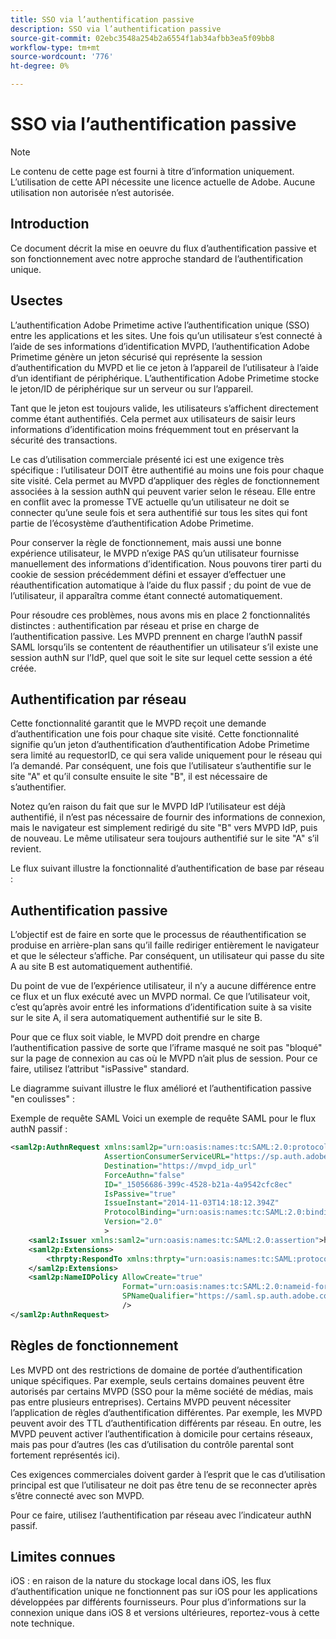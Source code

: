 ```yaml
---
title: SSO via l’authentification passive
description: SSO via l’authentification passive
source-git-commit: 02ebc3548a254b2a6554f1ab34afbb3ea5f09bb8
workflow-type: tm+mt
source-wordcount: '776'
ht-degree: 0%

---
```


# SSO via l’authentification passive

>[!NOTE]
>
>Le contenu de cette page est fourni à titre d’information uniquement. L’utilisation de cette API nécessite une licence actuelle de Adobe. Aucune utilisation non autorisée n’est autorisée.


## Introduction

Ce document décrit la mise en oeuvre du flux d’authentification passive et son fonctionnement avec notre approche standard de l’authentification unique.

## Usectes

L’authentification Adobe Primetime active l’authentification unique (SSO) entre les applications et les sites. Une fois qu’un utilisateur s’est connecté à l’aide de ses informations d’identification MVPD, l’authentification Adobe Primetime génère un jeton sécurisé qui représente la session d’authentification du MVPD et lie ce jeton à l’appareil de l’utilisateur à l’aide d’un identifiant de périphérique. L’authentification Adobe Primetime stocke le jeton/ID de périphérique sur un serveur ou sur l’appareil.

Tant que le jeton est toujours valide, les utilisateurs s’affichent directement comme étant authentifiés. Cela permet aux utilisateurs de saisir leurs informations d’identification moins fréquemment tout en préservant la sécurité des transactions.



Le cas d’utilisation commerciale présenté ici est une exigence très spécifique : l’utilisateur DOIT être authentifié au moins une fois pour chaque site visité. Cela permet au MVPD d’appliquer des règles de fonctionnement associées à la session authN qui peuvent varier selon le réseau. Elle entre en conflit avec la promesse TVE actuelle qu’un utilisateur ne doit se connecter qu’une seule fois et sera authentifié sur tous les sites qui font partie de l’écosystème d’authentification Adobe Primetime.



Pour conserver la règle de fonctionnement, mais aussi une bonne expérience utilisateur, le MVPD n’exige PAS qu’un utilisateur fournisse manuellement des informations d’identification. Nous pouvons tirer parti du cookie de session précédemment défini et essayer d’effectuer une réauthentification automatique à l’aide du flux passif ; du point de vue de l’utilisateur, il apparaîtra comme étant connecté automatiquement.



Pour résoudre ces problèmes, nous avons mis en place 2 fonctionnalités distinctes : authentification par réseau et prise en charge de l’authentification passive. Les MVPD prennent en charge l’authN passif SAML lorsqu’ils se contentent de réauthentifier un utilisateur s’il existe une session authN sur l’IdP, quel que soit le site sur lequel cette session a été créée.



## Authentification par réseau

Cette fonctionnalité garantit que le MVPD reçoit une demande d’authentification une fois pour chaque site visité. Cette fonctionnalité signifie qu’un jeton d’authentification d’authentification Adobe Primetime sera limité au requestorID, ce qui sera valide uniquement pour le réseau qui l’a demandé. Par conséquent, une fois que l’utilisateur s’authentifie sur le site &quot;A&quot; et qu’il consulte ensuite le site &quot;B&quot;, il est nécessaire de s’authentifier.



Notez qu’en raison du fait que sur le MVPD IdP l’utilisateur est déjà authentifié, il n’est pas nécessaire de fournir des informations de connexion, mais le navigateur est simplement redirigé du site &quot;B&quot; vers MVPD IdP, puis de nouveau. Le même utilisateur sera toujours authentifié sur le site &quot;A&quot; s’il revient.



Le flux suivant illustre la fonctionnalité d’authentification de base par réseau :





## Authentification passive

L’objectif est de faire en sorte que le processus de réauthentification se produise en arrière-plan sans qu’il faille rediriger entièrement le navigateur et que le sélecteur s’affiche. Par conséquent, un utilisateur qui passe du site A au site B est automatiquement authentifié.



Du point de vue de l’expérience utilisateur, il n’y a aucune différence entre ce flux et un flux exécuté avec un MVPD normal. Ce que l’utilisateur voit, c’est qu’après avoir entré les informations d’identification suite à sa visite sur le site A, il sera automatiquement authentifié sur le site B.



Pour que ce flux soit viable, le MVPD doit prendre en charge l’authentification passive de sorte que l’iframe masqué ne soit pas &quot;bloqué&quot; sur la page de connexion au cas où le MVPD n’ait plus de session. Pour ce faire, utilisez l’attribut &quot;isPassive&quot; standard.



Le diagramme suivant illustre le flux amélioré et l’authentification passive &quot;en coulisses&quot; :





Exemple de requête SAML Voici un exemple de requête SAML pour le flux authN passif :


```xml
<saml2p:AuthnRequest xmlns:saml2p="urn:oasis:names:tc:SAML:2.0:protocol"
                     AssertionConsumerServiceURL="https://sp.auth.adobe.com/sp/saml/SAMLAssertionConsumer"
                     Destination="https://mvpd_idp_url"
                     ForceAuthn="false"
                     ID="_15056686-399c-4528-b21a-4a9542cfc8ec"
                     IsPassive="true"
                     IssueInstant="2014-11-03T14:18:12.394Z"
                     ProtocolBinding="urn:oasis:names:tc:SAML:2.0:bindings:HTTP-POST"
                     Version="2.0"
                     >
    <saml2:Issuer xmlns:saml2="urn:oasis:names:tc:SAML:2.0:assertion">https://saml.sp.auth.adobe.com </saml2:Issuer>
    <saml2p:Extensions>
        <thrpty:RespondTo xmlns:thrpty="urn:oasis:names:tc:SAML:protocol:ext:third-party">https://saml.sp.auth.adobe.com</thrpty:RespondTo>
    </saml2p:Extensions>
    <saml2p:NameIDPolicy AllowCreate="true"
                         Format="urn:oasis:names:tc:SAML:2.0:nameid-format:transient"
                         SPNameQualifier="https://saml.sp.auth.adobe.com"
                         />
</saml2p:AuthnRequest>
```

## Règles de fonctionnement

Les MVPD ont des restrictions de domaine de portée d’authentification unique spécifiques. Par exemple, seuls certains domaines peuvent être autorisés par certains MVPD (SSO pour la même société de médias, mais pas entre plusieurs entreprises).
Certains MVPD peuvent nécessiter l’application de règles d’authentification différentes. Par exemple, les MVPD peuvent avoir des TTL d’authentification différents par réseau. En outre, les MVPD peuvent activer l’authentification à domicile pour certains réseaux, mais pas pour d’autres (les cas d’utilisation du contrôle parental sont fortement représentés ici).


Ces exigences commerciales doivent garder à l’esprit que le cas d’utilisation principal est que l’utilisateur ne doit pas être tenu de se reconnecter après s’être connecté avec son MVPD.

Pour ce faire, utilisez l’authentification par réseau avec l’indicateur authN passif.



## Limites connues

iOS : en raison de la nature du stockage local dans iOS, les flux d’authentification unique ne fonctionnent pas sur iOS pour les applications développées par différents fournisseurs. Pour plus d’informations sur la connexion unique dans iOS 8 et versions ultérieures, reportez-vous à cette note technique.


<!--
>[!RELATEDINFORMATION]
>* Single Sign-On on iOS
>* SSO on iOS when using the Primetime authentication Access Enabler
-->
